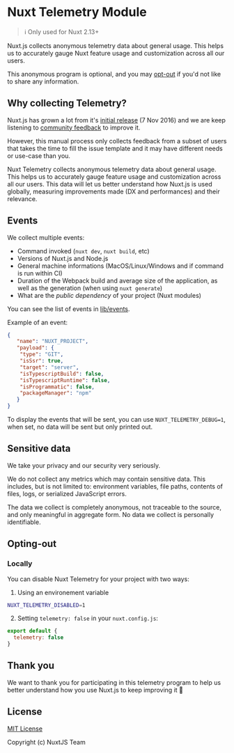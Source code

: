 # Nuxt Telemetry Module

> ℹ️ Only used for Nuxt 2.13+

Nuxt.js collects anonymous telemetry data about general usage. This helps us to accurately gauge Nuxt feature usage and customization across all our users.

This anonymous program is optional, and you may [opt-out](#opting-out) if you'd not like to share any information.

## Why collecting Telemetry?

Nuxt.js has grown a lot from it's [initial release](https://github.com/nuxt/nuxt.js/releases/tag/v0.2.0) (7 Nov 2016) and we are keep listening to [community feedback](https://github.com/nuxt/nuxt.js/issues) to improve it.

However, this manual process only collects feedback from a subset of users that takes the time to fill the issue template and it may have different needs or use-case than you.

Nuxt Telemetry collects anonymous telemetry data about general usage. This helps us to accurately gauge feature usage and customization across all our users. This data will let us better understand how Nuxt.js is used globally, measuring improvements made (DX and performances) and their relevance.

## Events

We collect multiple events:
- Command invoked (`nuxt dev`, `nuxt build`, etc)
- Versions of Nuxt.js and Node.js
- General machine informations (MacOS/Linux/Windows and if command is run within CI)
- Duration of the Webpack build and average size of the application, as well as the generation (when using `nuxt generate`)
- What are the *public dependency* of your project (Nuxt modules)

You can see the list of events in [lib/events](./lib/events).

Example of an event:

```json
{
   "name": "NUXT_PROJECT",
   "payload": {
    "type": "GIT",
    "isSsr": true,
    "target": "server",
    "isTypescriptBuild": false,
    "isTypescriptRuntime": false,
    "isProgrammatic": false,
    "packageManager": "npm"
   }
}
```

To display the events that will be sent, you can use `NUXT_TELEMETRY_DEBUG=1`, when set, no data will be sent but only printed out.

## Sensitive data

We take your privacy and our security very seriously.

We do not collect any metrics which may contain sensitive data.
This includes, but is not limited to: environment variables, file paths, contents of files, logs, or serialized JavaScript errors.

The data we collect is completely anonymous, not traceable to the source, and only meaningful in aggregate form. No data we collect is personally identifiable.

## Opting-out

### Locally

You can disable Nuxt Telemetry for your project with two ways:

1. Using an environement variable

```bash
NUXT_TELEMETRY_DISABLED=1
```

2. Setting `telemetry: false` in your `nuxt.config.js`:

```js
export default {
  telemetry: false
}
```

## Thank you

We want to thank you for participating in this telemetry program to help us better understand how you use Nuxt.js to keep improving it 💚

## License

[MIT License](./LICENSE)

Copyright (c) NuxtJS Team
